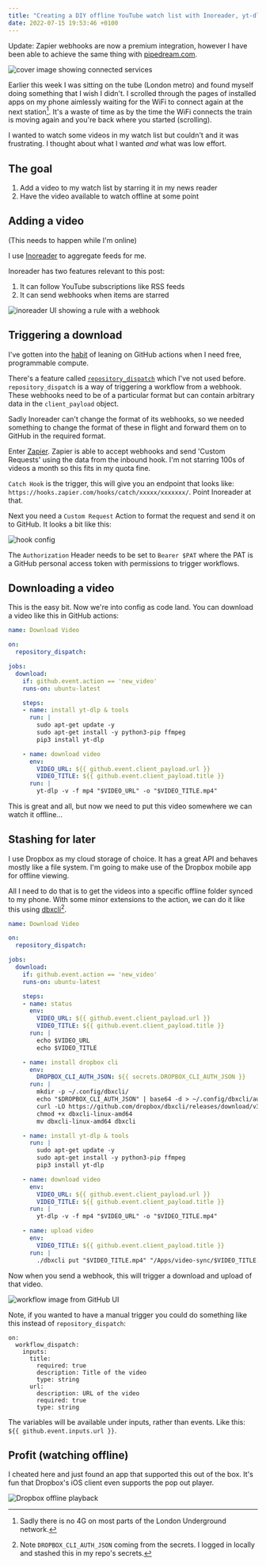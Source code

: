 ```yaml
---
title: "Creating a DIY offline YouTube watch list with Inoreader, yt-dlp, Zapier, GitHub Actions and Dropbox"
date: 2022-07-15 19:53:46 +0100
---
```


Update: Zapier webhooks are now a premium integration, however I have been able
to achieve the same thing with [pipedream.com](https://pipedream.com).

![cover image showing connected services](./cover.png)

Earlier this week I was sitting on the tube (London metro) and found myself
doing something that I wish I didn't. I scrolled through the pages of installed
apps on my phone aimlessly waiting for the WiFi to connect again at the next
station[^1]. It's a waste of time as by the time the WiFi connects the train is
moving again and you're back where you started (scrolling).

[^1]: Sadly there is no 4G on most parts of the London Underground network.

I wanted to watch some videos in my watch list but couldn't and it was
frustrating. I thought about what I wanted _and_ what was low effort.

## The goal

1. Add a video to my watch list by starring it in my news reader
1. Have the video available to watch offline at some point

## Adding a video

(This needs to happen while I'm online)

I use [Inoreader](https://www.inoreader.com) to aggregate feeds for me.

Inoreader has two features relevant to this post:

1. It can follow YouTube subscriptions like RSS feeds
1. It can send webhooks when items are starred

![inoreader UI showing a rule with a webhook](./inoreader_hook.png)

## Triggering a download

I've gotten into the [habit](/posts/2020-09-07-github-actions-fun) of leaning
on GitHub actions when I need free, programmable compute.

There's a feature called
[`repository_dispatch`](https://docs.github.com/en/actions/using-workflows/events-that-trigger-workflows#repository_dispatch)
which I've not used before. `repository_dispatch` is a way of triggering a
workflow from a webhook. These webhooks need to be of a particular format but
can contain arbitrary data in the `client_payload` object.

Sadly Inoreader can't change the format of its webhooks, so we needed something
to change the format of these in flight and forward them on to GitHub in the
required format.

Enter [Zapier](https://zapier.com). Zapier is able to accept webhooks and send
'Custom Requests' using the data from the inbound hook. I'm not starring 100s
of videos a month so this fits in my quota fine.

`Catch Hook` is the trigger, this will give you an endpoint that looks like:
`https://hooks.zapier.com/hooks/catch/xxxxx/xxxxxxx/`. Point Inoreader at that.

Next you need a `Custom Request` Action to format the request and send it on to
GitHub. It looks a bit like this:

![hook config](./zapier_hook.png)

The `Authorization` Header needs to be set to `Bearer $PAT` where the PAT is a
GitHub personal access token with permissions to trigger workflows.

## Downloading a video

This is the easy bit. Now we're into config as code land. You can download a
video like this in GitHub actions:

```yaml
name: Download Video

on:
  repository_dispatch:

jobs:
  download:
    if: github.event.action == 'new_video'
    runs-on: ubuntu-latest

    steps:
    - name: install yt-dlp & tools
      run: |
        sudo apt-get update -y
        sudo apt-get install -y python3-pip ffmpeg
        pip3 install yt-dlp

    - name: download video
      env:
        VIDEO_URL: ${{ github.event.client_payload.url }}
        VIDEO_TITLE: ${{ github.event.client_payload.title }}
      run: |
        yt-dlp -v -f mp4 "$VIDEO_URL" -o "$VIDEO_TITLE.mp4"
```

This is great and all, but now we need to put this video somewhere we can watch
it offline...

## Stashing for later

I use Dropbox as my cloud storage of choice. It has a great API and behaves
mostly like a file system. I'm going to make use of the Dropbox mobile app for
offline viewing.

All I need to do that is to get the videos into a specific offline folder
synced to my phone. With some minor extensions to the action, we can do it like
this using [dbxcli](https://github.com/dropbox/dbxcli)[^2].

[^2]: Note `DROPBOX_CLI_AUTH_JSON` coming from the secrets. I logged in locally
  and stashed this in my repo's secrets.

```yaml
name: Download Video

on:
  repository_dispatch:

jobs:
  download:
    if: github.event.action == 'new_video'
    runs-on: ubuntu-latest

    steps:
    - name: status
      env:
        VIDEO_URL: ${{ github.event.client_payload.url }}
        VIDEO_TITLE: ${{ github.event.client_payload.title }}
      run: |
        echo $VIDEO_URL
        echo $VIDEO_TITLE

    - name: install dropbox cli
      env:
        DROPBOX_CLI_AUTH_JSON: ${{ secrets.DROPBOX_CLI_AUTH_JSON }}
      run: |
        mkdir -p ~/.config/dbxcli/
        echo "$DROPBOX_CLI_AUTH_JSON" | base64 -d > ~/.config/dbxcli/auth.json
        curl -LO https://github.com/dropbox/dbxcli/releases/download/v3.0.0/dbxcli-linux-amd64
        chmod +x dbxcli-linux-amd64
        mv dbxcli-linux-amd64 dbxcli

    - name: install yt-dlp & tools
      run: |
        sudo apt-get update -y
        sudo apt-get install -y python3-pip ffmpeg
        pip3 install yt-dlp

    - name: download video
      env:
        VIDEO_URL: ${{ github.event.client_payload.url }}
        VIDEO_TITLE: ${{ github.event.client_payload.title }}
      run: |
        yt-dlp -v -f mp4 "$VIDEO_URL" -o "$VIDEO_TITLE.mp4"

    - name: upload video
      env:
        VIDEO_TITLE: ${{ github.event.client_payload.title }}
      run: |
        ./dbxcli put "$VIDEO_TITLE.mp4" "/Apps/video-sync/$VIDEO_TITLE.mp4"
```

Now when you send a webhook, this will trigger a download and upload of that
video.

![workflow image from GitHub UI](./workflow.png)

Note, if you wanted to have a manual trigger you could do something like this
instead of `repository_dispatch`:

```
on:
  workflow_dispatch:
    inputs:
      title:
        required: true
        description: Title of the video
        type: string
      url:
        description: URL of the video
        required: true
        type: string
```

The variables will be available under inputs, rather than events. Like this:
`${{ github.event.inputs.url }}`.

## Profit (watching offline)

I cheated here and just found an app that supported this out of the box.
It's fun that Dropbox's iOS client even supports the pop out player.

![Dropbox offline playback](./dropbox.png)

